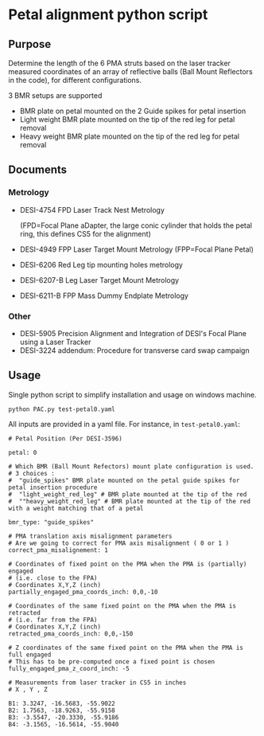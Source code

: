 # Petal alignment python script

## Purpose

Determine the length of the 6 PMA struts based on the laser tracker measured coordinates
of an array of reflective balls (Ball Mount Reflectors in the code), for different configurations.

3 BMR setups are supported

* BMR plate on petal mounted on the 2 Guide spikes for petal insertion
* Light weight BMR plate mounted on the tip of the red leg for petal removal
* Heavy weight BMR plate mounted on the tip of the red leg for petal removal


## Documents
### Metrology
 * DESI-4754 FPD Laser Track Nest Metrology 
 
      (FPD=Focal Plane aDapter, the large conic cylinder that holds the petal ring, this defines CS5 for the alignment) 
    
 * DESI-4949 FPP Laser Target Mount Metrology (FPP=Focal Plane Petal)
 * DESI-6206 Red Leg tip mounting holes metrology
 * DESI-6207-B Leg Laser Target Mount Metrology
 * DESI-6211-B FPP Mass Dummy Endplate Metrology
### Other
 * DESI-5905 Precision Alignment and Integration of DESI's Focal Plane using a Laser Tracker
 * DESI-3224 addendum: Procedure for transverse card swap campaign

## Usage

Single python script to simplify installation and usage on windows machine.

```python PAC.py test-petal0.yaml```

All inputs are provided in a yaml file. For instance, in `test-petal0.yaml`:
```
# Petal Position (Per DESI-3596)

petal: 0

# Which BMR (Ball Mount Refectors) mount plate configuration is used.
# 3 choices :
#  "guide_spikes" BMR plate mounted on the petal guide spikes for petal insertion procedure
#  "light_weight_red_leg" # BMR plate mounted at the tip of the red
#  ""heavy_weight_red_leg" # BMR plate mounted at the tip of the red with a weight matching that of a petal

bmr_type: "guide_spikes"

# PMA translation axis misalignment parameters
# Are we going to correct for PMA axis misalignment ( 0 or 1 )
correct_pma_misalignement: 1

# Coordinates of fixed point on the PMA when the PMA is (partially) engaged
# (i.e. close to the FPA)
# Coordinates X,Y,Z (inch)
partially_engaged_pma_coords_inch: 0,0,-10

# Coordinates of the same fixed point on the PMA when the PMA is retracted
# (i.e. far from the FPA)
# Coordinates X,Y,Z (inch)
retracted_pma_coords_inch: 0,0,-150

# Z coordinates of the same fixed point on the PMA when the PMA is full engaged
# This has to be pre-computed once a fixed point is chosen
fully_engaged_pma_z_coord_inch: -5

# Measurements from laser tracker in CS5 in inches
# X , Y , Z

B1: 3.3247, -16.5683, -55.9022
B2: 1.7563, -18.9263, -55.9158
B3: -3.5547, -20.3330, -55.9186
B4: -3.1565, -16.5614, -55.9040
```


